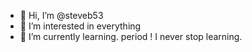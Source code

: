 - 👋 Hi, I’m @steveb53
- 👀 I’m interested in everything
- 🌱 I’m currently learning. period ! I never stop learning.


<!---
steveb53/steveb53 is a ✨ special ✨ repository because its `README.md` (this file) appears on your GitHub profile.
You can click the Preview link to take a look at your changes.
--->
